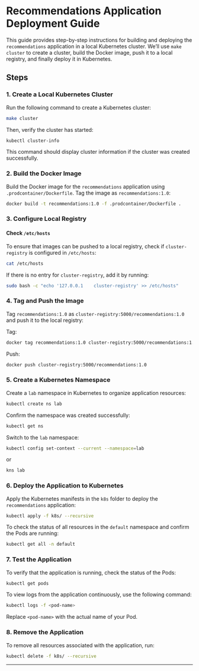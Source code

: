 
# Recommendations Application Deployment Guide

This guide provides step-by-step instructions for building and deploying the `recommendations` application in a local Kubernetes cluster. We’ll use `make cluster` to create a cluster, build the Docker image, push it to a local registry, and finally deploy it in Kubernetes.

## Steps

### 1. Create a Local Kubernetes Cluster

Run the following command to create a Kubernetes cluster:

```bash
make cluster
```

Then, verify the cluster has started:

```bash
kubectl cluster-info
```

This command should display cluster information if the cluster was created successfully.

### 2. Build the Docker Image

Build the Docker image for the `recommendations` application using `.prodcontainer/Dockerfile`. Tag the image as `recommendations:1.0`:

```bash
docker build -t recommendations:1.0 -f .prodcontainer/Dockerfile .
```

### 3. Configure Local Registry

#### Check `/etc/hosts`

To ensure that images can be pushed to a local registry, check if `cluster-registry` is configured in `/etc/hosts`:

```bash
cat /etc/hosts
```

If there is no entry for `cluster-registry`, add it by running:

```bash
sudo bash -c "echo '127.0.0.1    cluster-registry' >> /etc/hosts"
```

### 4. Tag and Push the Image

Tag `recommendations:1.0` as `cluster-registry:5000/recommendations:1.0` and push it to the local registry:

Tag:

```bash
docker tag recommendations:1.0 cluster-registry:5000/recommendations:1.0
```

Push:

```bash
docker push cluster-registry:5000/recommendations:1.0
```

### 5. Create a Kubernetes Namespace

Create a `lab` namespace in Kubernetes to organize application resources:

```bash
kubectl create ns lab
```

Confirm the namespace was created successfully:

```bash
kubectl get ns
```

Switch to the `lab` namespace:

```bash
kubectl config set-context --current --namespace=lab
```

or

```bash
kns lab
```

### 6. Deploy the Application to Kubernetes

Apply the Kubernetes manifests in the `k8s` folder to deploy the `recommendations` application:

```bash
kubectl apply -f k8s/ --recursive
```

To check the status of all resources in the `default` namespace and confirm the Pods are running:

```bash
kubectl get all -n default
```

### 7. Test the Application

To verify that the application is running, check the status of the Pods:

```bash
kubectl get pods
```

To view logs from the application continuously, use the following command:

```bash
kubectl logs -f <pod-name>
```

Replace `<pod-name>` with the actual name of your Pod.

### 8. Remove the Application

To remove all resources associated with the application, run:

```bash
kubectl delete -f k8s/ --recursive
```

---

